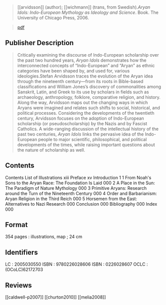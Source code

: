 > [[arvidsson]] (author); [[wichmann]] (trans, from Swedish).*Aryan Idols: Indo-European Mythology as Ideology and Science*. Book. The University of Chicago Press, 2006. 

> [pdf](a/arvidsson2006.pdf)

## Publisher Description
> Critically examining the discourse of Indo-European scholarship over the past two hundred years, _Aryan Idols_ demonstrates how the interconnected concepts of “Indo-European” and “Aryan” as ethnic categories have been shaped by, and used for, various ideologies.Stefan Arvidsson traces the evolution of the Aryan idea through the nineteenth century—from its roots in Bible-based classifications and William Jones’s discovery of commonalities among Sanskrit, Latin, and Greek to its use by scholars in fields such as archaeology, anthropology, folklore, comparative religion, and history. Along the way, Arvidsson maps out the changing ways in which Aryans were imagined and relates such shifts to social, historical, and political processes. Considering the developments of the twentieth century, Arvidsson focuses on the adoption of Indo-European scholarship (or pseudoscholarship) by the Nazis and by Fascist Catholics. A wide-ranging discussion of the intellectual history of the past two centuries, _Aryan Idols_ links the pervasive idea of the Indo-European people to major scientific, philosophical, and political developments of the times, while raising important questions about the nature of scholarship as well.

## Contents
Contents
List of Illustrations xiii
Preface xv
Introduction 1
1 From Noah's Sons to the Aryan Race: The Foundation Is Laid 000
2  A Place in the Sun: The Paradigm of Nature Mythology 000
3 Primitive Aryans: Research around the Turn of the Nineteenth Century 000
4 Order and Barbarianism: Aryan Religion in the Third Reich 000
5 Horsemen from the East: Alternatives to Nazi Research 000
Conclusion 000
Bibliography 000
Index 000

## Format
354 pages : illustrations, map ; 24 cm

## Identifiers
LC : 2005030550
ISBN : 9780226028606
ISBN : 0226028607
OCLC : (OCoLC)62172703

## Reviews
[[caldwell-p2007]]
[[churton2010]]
[[melia2008]]
